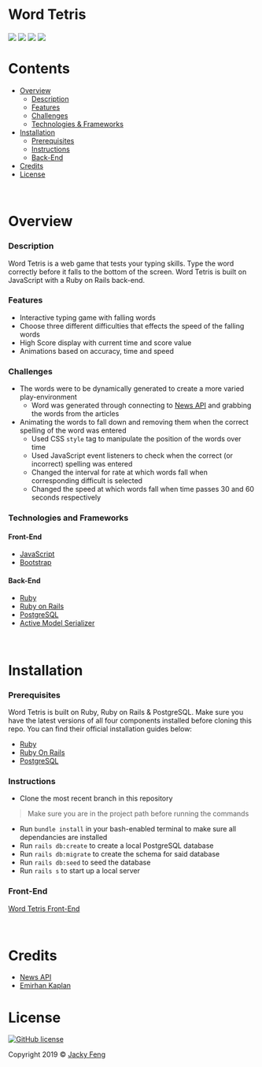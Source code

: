 # Word Tetris
<p>
  <img align="center" src="https://img.shields.io/badge/PostgreSQL-12.1-336791">
  <img align="center" src="https://img.shields.io/badge/JavaScript-61DAFB">
  <img align="center" src="https://img.shields.io/badge/Ruby-2.6.1-CC342D">
  <img align="center" src="https://img.shields.io/badge/Ruby%20On%20Rails-6.0.1-cc0600">
</p>

# Contents
- [Overview](#overview)
  - [Description](#description)
  - [Features](#features)
  - [Challenges](#challenges)
  - [Technologies & Frameworks](#technologies-and-frameworks)
- [Installation](#installation)
    - [Prerequisites](#prerequisites)
    - [Instructions](#instructions)
    - [Back-End](#back-end-1)
- [Credits](#credits)
- [License](#license)

&nbsp;

# Overview
  ### Description
  Word Tetris is a web game that tests your typing skills. Type the word correctly before it falls to the bottom of the screen. Word Tetris is built on JavaScript with a Ruby on Rails back-end.
  
  ### Features
  - Interactive typing game with falling words
  - Choose three different difficulties that effects the speed of the falling words
  - High Score display with current time and score value
  - Animations based on accuracy, time and speed
  
  ### Challenges
  - The words were to be dynamically generated to create a more varied play-environment
    - Word was generated through connecting to [News API](https://newsapi.org/) and grabbing the words from the articles
  - Animating the words to fall down and removing them when the correct spelling of the word was entered
    - Used CSS `style` tag to manipulate the position of the words over time
    - Used JavaScript event listeners to check when the correct (or incorrect) spelling was entered
    - Changed the interval for rate at which words fall when corresponding difficult is selected
    - Changed the speed at which words fall when time passes 30 and 60 seconds respectively
    
    
  ### Technologies and Frameworks
  #### Front-End
  - [JavaScript](https://developer.mozilla.org/en-US/docs/Web/JavaScript)
  - [Bootstrap](https://getbootstrap.com/)
  
  #### Back-End
  - [Ruby](https://www.ruby-lang.org/en/)
  - [Ruby on Rails](https://rubyonrails.org/)
  - [PostgreSQL](https://www.postgresql.org/)
  - [Active Model Serializer](https://github.com/rails-api/active_model_serializers)

&nbsp;
 
# Installation
  ### Prerequisites
  Word Tetris is built on Ruby, Ruby on Rails & PostgreSQL. Make sure you have the latest versions of all four components installed before cloning this repo. You can find their official installation guides below:
  
  - [Ruby](https://www.ruby-lang.org/en/documentation/installation/)
  - [Ruby On Rails](https://guides.rubyonrails.org/v5.0/getting_started.html)
  - [PostgreSQL](https://www.postgresqltutorial.com/)
  
  ### Instructions
  - Clone the most recent branch in this repository
  > Make sure you are in the project path before running the commands
  - Run `bundle install` in your bash-enabled terminal to make sure all dependancies are installed
  - Run `rails db:create` to create a local PostgreSQL database
  - Run `rails db:migrate` to create the schema for said database
  - Run `rails db:seed` to seed the database
  - Run `rails s` to start up a local server
  
  ### Front-End
  [Word Tetris Front-End](https://github.com/jfeng530/Word-Tetris)

&nbsp;

# Credits
  - [News API](https://newsapi.org/)
  - [Emirhan Kaplan](https://github.com/emskaplann)

# License
<a href="https://github.com/jfeng530/Word-Tetris/blob/master/LICENSE"><img alt="GitHub license" src="https://img.shields.io/github/license/jfeng530/nba_frontend?color=blue"></a>

Copyright 2019 © [Jacky Feng](https://github.com/jfeng530)
